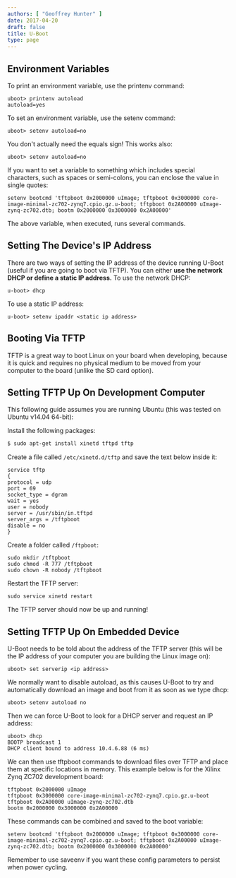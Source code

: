 ```yaml
---
authors: [ "Geoffrey Hunter" ]
date: 2017-04-20
draft: false
title: U-Boot
type: page
---
```


## Environment Variables

To print an environment variable, use the printenv command:

```text
uboot> printenv autoload
autoload=yes
```

To set an environment variable, use the setenv command:
    
```text
uboot> setenv autoload=no
```

You don't actually need the equals sign! This works also:
    
```text
uboot> setenv autoload=no
```

If you want to set a variable to something which includes special characters, such as spaces or semi-colons, you can enclose the value in single quotes:

```text
setenv bootcmd 'tftpboot 0x2000000 uImage; tftpboot 0x3000000 core-image-minimal-zc702-zynq7.cpio.gz.u-boot; tftpboot 0x2A00000 uImage-zynq-zc702.dtb; bootm 0x2000000 0x3000000 0x2A00000'
```

The above variable, when executed, runs several commands.

## Setting The Device's IP Address

There are two ways of setting the IP address of the device running U-Boot (useful if you are going to boot via TFTP). You can either **use the network DHCP or define a static IP address.** To use the network DHCP:
    
```text
u-boot> dhcp
```

To use a static IP address:

```text
u-boot> setenv ipaddr <static ip address>
```

## Booting Via TFTP

TFTP is a great way to boot Linux on your board when developing, because it is quick and requires no physical medium to be moved from your computer to the board (unlike the SD card option).

## Setting TFTP Up On Development Computer

This following guide assumes you are running Ubuntu (this was tested on Ubuntu v14.04 64-bit):

Install the following packages:

```bash
$ sudo apt-get install xinetd tftpd tftp
```

Create a file called `/etc/xinetd.d/tftp` and save the text below inside it:

```text
service tftp
{
protocol = udp
port = 69
socket_type = dgram
wait = yes
user = nobody
server = /usr/sbin/in.tftpd
server_args = /tftpboot
disable = no
}
```

Create a folder called `/ftpboot`:

```text
sudo mkdir /tftpboot
sudo chmod -R 777 /tftpboot
sudo chown -R nobody /tftpboot
```

Restart the TFTP server:

```text
sudo service xinetd restart
```

The TFTP server should now be up and running!

## Setting TFTP Up On Embedded Device

U-Boot needs to be told about the address of the TFTP server (this will be the IP address of your computer you are building the Linux image on):

```text
uboot> set serverip <ip address>
```

We normally want to disable autoload, as this causes U-Boot to try and automatically download an image and boot from it as soon as we type dhcp:
    
```text
uboot> setenv autoload no
```

Then we can force U-Boot to look for a DHCP server and request an IP address:

```text
uboot> dhcp
BOOTP broadcast 1
DHCP client bound to address 10.4.6.88 (6 ms)
```

We can then use tftpboot commands to download files over TFTP and place them at specific locations in memory. This example below is for the Xilinx Zynq ZC702 development board:
    
```text
tftpboot 0x2000000 uImage
tftpboot 0x3000000 core-image-minimal-zc702-zynq7.cpio.gz.u-boot
tftpboot 0x2A00000 uImage-zynq-zc702.dtb
bootm 0x2000000 0x3000000 0x2A00000
```

These commands can be combined and saved to the boot variable:
    
```text
setenv bootcmd 'tftpboot 0x2000000 uImage; tftpboot 0x3000000 core-image-minimal-zc702-zynq7.cpio.gz.u-boot; tftpboot 0x2A00000 uImage-zynq-zc702.dtb; bootm 0x2000000 0x3000000 0x2A00000'
```

Remember to use saveenv if you want these config parameters to persist when power cycling.
